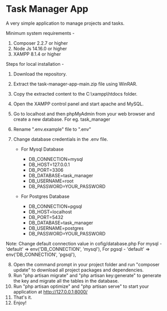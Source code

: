 # Task Manager App
 
A very simple application to manage projects and tasks.

Minimum system requirements -
1. Composer 2.2.7 or higher
2. Node Js 14.16.0 or higher
3. XAMPP 8.1.4 or higher

Steps for local installation -
1. Download the repository.
2. Extract the task-manager-app-main.zip file using WinRAR.
3. Copy the extracted content to the C:\xampp\htdocs folder.
4. Open the XAMPP control panel and start apache and MySQL.
5. Go to localhost and then phpMyAdmin from your web browser and create a new database. For eg. task_manager
6. Rename ".env.example" file to ".env"
7. Change database credentials in the .env file.

    - For Mysql Database
        - DB_CONNECTION=mysql
        - DB_HOST=127.0.0.1
        - DB_PORT=3306
        - DB_DATABASE=task_manager
        - DB_USERNAME=root
        - DB_PASSWORD=YOUR_PASSWORD

    - For Postgres Database
        - DB_CONNECTION=pgsql
        - DB_HOST=localhost
        - DB_PORT=5432
        - DB_DATABASE=task_manager
        - DB_USERNAME=postgres
        - DB_PASSWORD=YOUR_PASSWORD

Note: Change default connection value in cofig/database.php
    For mysql - 'default' => env('DB_CONNECTION', 'mysql'),
    For pgsql - 'default' => env('DB_CONNECTION', 'pgsql'),

8. Open the command prompt in your project folder and run "composer update" to download all project packages and dependencies.
9. Run "php artisan migrate" and "php artisan key:generate" to generate the key and migrate all the tables in the database.
10. Run "php artisan optimize" and "php artisan serve" to start your application at http://127.0.0.1:8000/
11. That's it.
12. Enjoy!

